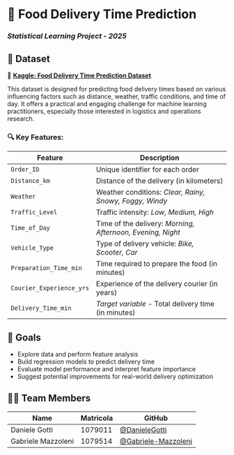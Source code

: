 # 🛵 Food Delivery Time Prediction  
### *Statistical Learning Project - 2025*


## 📁 Dataset  
🔗 [**Kaggle: Food Delivery Time Prediction Dataset**](https://www.kaggle.com/datasets/denkuznetz/food-delivery-time-prediction/data)

This dataset is designed for predicting food delivery times based on various influencing factors such as distance, weather, traffic conditions, and time of day. It offers a practical and engaging challenge for machine learning practitioners, especially those interested in logistics and operations research.

### 🔍 Key Features:
| Feature | Description |
|--------|-------------|
| `Order_ID` | Unique identifier for each order |
| `Distance_km` | Distance of the delivery (in kilometers) |
| `Weather` | Weather conditions: *Clear, Rainy, Snowy, Foggy, Windy* |
| `Traffic_Level` | Traffic intensity: *Low, Medium, High* |
| `Time_of_Day` | Time of the delivery: *Morning, Afternoon, Evening, Night* |
| `Vehicle_Type` | Type of delivery vehicle: *Bike, Scooter, Car* |
| `Preparation_Time_min` | Time required to prepare the food (in minutes) |
| `Courier_Experience_yrs` | Experience of the delivery courier (in years) |
| `Delivery_Time_min` | _Target variable_ - Total delivery time (in minutes) |


## 🚀 Goals  
- Explore data and perform feature analysis  
- Build regression models to predict delivery time  
- Evaluate model performance and interpret feature importance  
- Suggest potential improvements for real-world delivery optimization


## 👨‍💻 Team Members  
| Name | Matricola | GitHub |
|------|-----------|--------|
| Daniele Gotti | 1079011 | [@DanieleGotti](https://github.com/DanieleGotti) |
| Gabriele Mazzoleni | 1079514 | [@Gabriele-Mazzoleni](https://github.com/Gabriele-Mazzoleni) |

